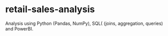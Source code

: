 # retail-sales-analysis
Analysis using Python (Pandas, NumPy), SQL( (joins, aggregation, queries) and PowerBI.

